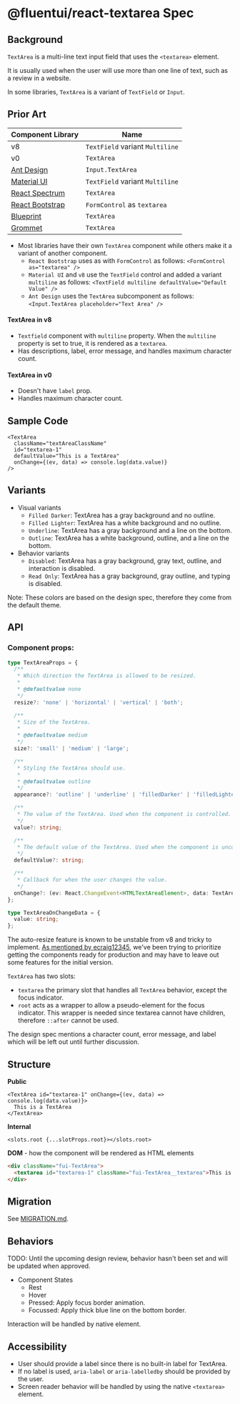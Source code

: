 # @fluentui/react-textarea Spec

## Background

`TextArea` is a multi-line text input field that uses the `<textarea>` element.

It is usually used when the user will use more than one line of text, such as a review in a website.

In some libraries, `TextArea` is a variant of `TextField` or `Input`.

## Prior Art

| Component Library                                                                | Name                            |
| -------------------------------------------------------------------------------- | ------------------------------- |
| v8                                                                               | `TextField` variant `Multiline` |
| v0                                                                               | `TextArea`                      |
| [Ant Design](https://ant.design/components/input/)                               | `Input.TextArea`                |
| [Material UI](https://v4.mui.com/components/text-fields/)                        | `TextField` variant `Multiline` |
| [React Spectrum](https://react-spectrum.adobe.com/react-spectrum/TextArea.html)  | `TextArea`                      |
| [React Bootstrap](https://react-bootstrap.github.io/forms/input-group/)          | `FormControl` as `textarea`     |
| [Blueprint](https://blueprintjs.com/docs/#core/components/text-inputs.text-area) | `TextArea`                      |
| [Grommet](https://v2.grommet.io/textarea)                                        | `TextArea`                      |

- Most libraries have their own `TextArea` component while others make it a variant of another component.
  - `React Bootstrap` uses as with `FormControl` as follows: `<FormControl as="textarea" />`
  - `Material UI` and `v8` use the `TextField` control and added a variant `multiline` as follows: `<TextField multiline defaultValue="Default Value" />`
  - `Ant Design` uses the `TextArea` subcomponent as follows: `<Input.TextArea placeholder="Text Area" />`

#### TextArea in v8

- `Textfield` component with `multiline` property. When the `multiline` property is set to true, it is rendered as a `textarea`.
- Has descriptions, label, error message, and handles maximum character count.

#### TextArea in v0

- Doesn't have `label` prop.
- Handles maximum character count.

## Sample Code

```tsx
<TextArea
  className="textAreaClassName"
  id="textarea-1"
  defaultValue="This is a TextArea"
  onChange={(ev, data) => console.log(data.value)}
/>
```

## Variants

- Visual variants
  - `Filled Darker`: TextArea has a gray background and no outline.
  - `Filled Lighter`: TextArea has a white background and no outline.
  - `Underline`: TextArea has a gray background and a line on the bottom.
  - `Outline`: TextArea has a white background, outline, and a line on the bottom.
- Behavior variants
  - `Disabled`: TextArea has a gray background, gray text, outline, and interaction is disabled.
  - `Read Only`: TextArea has a gray background, gray outline, and typing is disabled.

Note: These colors are based on the design spec, therefore they come from the default theme.

## API

### Component props:

```ts
type TextAreaProps = {
  /**
   * Which direction the TextArea is allowed to be resized.
   *
   * @defaultvalue none
   */
  resize?: 'none' | 'horizontal' | 'vertical' | 'both';

  /**
   * Size of the TextArea.
   *
   * @defaultvalue medium
   */
  size?: 'small' | 'medium' | 'large';

  /**
   * Styling the TextArea should use.
   *
   * @defaultvalue outline
   */
  appearance?: 'outline' | 'underline' | 'filledDarker' | 'filledLighter';

  /**
   * The value of the TextArea. Used when the component is controlled.
   */
  value?: string;

  /**
   * The default value of the TextArea. Used when the component is uncontrolled.
   */
  defaultValue?: string;

  /**
   * Callback for when the user changes the value.
   */
  onChange?: (ev: React.ChangeEvent<HTMLTextAreaElement>, data: TextAreaOnChangeData) => void;
};

type TextAreaOnChangeData = {
  value: string;
};
```

The auto-resize feature is known to be unstable from v8 and tricky to implement. [As mentioned by ecraig12345](https://github.com/microsoft/fluentui/pull/21898#discussion_r816418917), we've been trying to prioritize getting the components ready for production and may have to leave out some features for the initial version.

`TextArea` has two slots:

- `textarea` the primary slot that handles all `TextArea` behavior, except the focus indicator.
- `root` acts as a wrapper to allow a pseudo-element for the focus indicator. This wrapper is needed since textarea cannot have children, therefore `::after` cannot be used.

The design spec mentions a character count, error message, and label which will be left out until further discussion.

## Structure

**Public**

```tsx
<TextArea id="textarea-1" onChange={(ev, data) => console.log(data.value)}>
  This is a TextArea
</TextArea>
```

**Internal**

```tsx
<slots.root {...slotProps.root}></slots.root>
```

**DOM** - how the component will be rendered as HTML elements

```html
<div className="fui-TextArea">
  <textarea id="textarea-1" className="fui-TextArea__textarea">This is a TextArea</textarea>
</div>
```

## Migration

See [MIGRATION.md](MIGRATION.md).

## Behaviors

TODO: Until the upcoming design review, behavior hasn't been set and will be updated when approved.

- Component States
  - Rest
  - Hover
  - Pressed: Apply focus border animation.
  - Focussed: Apply thick blue line on the bottom border.

Interaction will be handled by native element.

## Accessibility

- User should provide a label since there is no built-in label for TextArea.
- If no label is used, `aria-label` or `aria-labelledby` should be provided by the user.
- Screen reader behavior will be handled by using the native `<textarea>` element.
